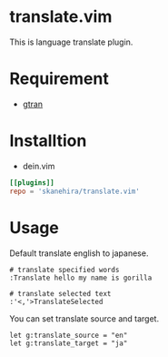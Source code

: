 # translate.vim
This is language translate plugin.

# Requirement
- [gtran](https://github.com/skanehira/gtran)

# Installtion
- dein.vim

```toml
[[plugins]]
repo = 'skanehira/translate.vim'
```

# Usage
Default translate english to japanese.

```vim
# translate specified words
:Translate hello my name is gorilla

# translate selected text
:'<,'>TranslateSelected
```

You can set translate source and target.
```vim
let g:translate_source = "en"
let g:translate_target = "ja"
```
